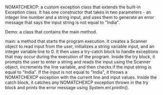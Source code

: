 NOMATCHEXCP: a custom exception class that extends the built-in Exception class. It has one constructor that takes in two parameters - an integer line number and a string input, and uses them to generate an error message that says the input string is not equal to "India".

Demo: a class that contains the main method.

main: a method that starts the program execution. It creates a Scanner object to read input from the user, initializes a string variable input, and an integer variable line to 0. It then uses a try-catch block to handle exceptions that may occur during the execution of the program. Inside the try block, it prompts the user to enter a string and reads the input using the Scanner object, increments the line variable, and then checks if the input string is equal to "India". If the input is not equal to "India", it throws a NOMATCHEXCP exception with the current line and input values. Inside the catch block, it catches any NOMATCHEXCP exception thrown in the try block and prints the error message using System.err.println().
